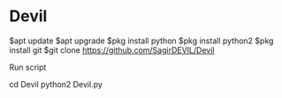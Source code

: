 # Devil
$apt update
$apt upgrade
$pkg install python
$pkg install python2
$pkg install git
$git clone https://github.com/SagirDEVIL/Devil

Run script

cd Devil
python2 Devil.py
